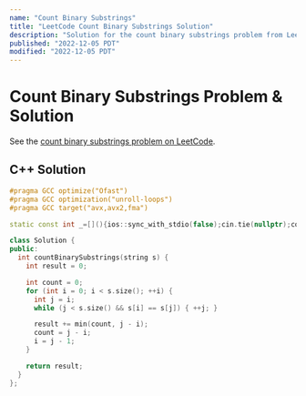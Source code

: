 ```yaml
---
name: "Count Binary Substrings"
title: "LeetCode Count Binary Substrings Solution"
description: "Solution for the count binary substrings problem from LeetCode."
published: "2022-12-05 PDT"
modified: "2022-12-05 PDT"
---
```


# Count Binary Substrings Problem & Solution

See the [count binary substrings problem on LeetCode](https://leetcode.com/problems/count-binary-substrings).

## C++ Solution

```cpp
#pragma GCC optimize("Ofast")
#pragma GCC optimization("unroll-loops")
#pragma GCC target("avx,avx2,fma")

static const int _=[](){ios::sync_with_stdio(false);cin.tie(nullptr);cout.tie(nullptr);return 0;}();

class Solution {
public:
  int countBinarySubstrings(string s) {
    int result = 0;

    int count = 0;
    for (int i = 0; i < s.size(); ++i) {
      int j = i;
      while (j < s.size() && s[i] == s[j]) { ++j; }

      result += min(count, j - i);
      count = j - i;
      i = j - 1;
    }

    return result;
  }
};
```
